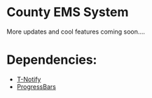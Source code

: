 # County EMS System

More updates and cool features coming soon....

# Dependencies:
- [T-Notify](https://github.com/TasoOneAsia/t-notify)
- [ProgressBars](https://forum.cfx.re/t/release-progress-bars-1-0-standalone/526287)
